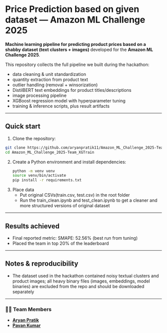 # Price Prediction based on given dataset — Amazon ML Challenge 2025

**Machine learning pipeline for predicting product prices based on a shabby dataset (text clusters + images)** developed for the **Amazon ML Challenge 2025**.

This repository collects the full pipeline we built during the hackathon:
- data cleaning & unit standardization
- quantity extraction from product text
- outlier handling (removal + winsorization)
- DistilBERT text embeddings for product titles/descriptions
- image processing pipeline
- XGBoost regression model with hyperparameter tuning
- training & inference scripts, plus result artifacts

---

## Quick start

1. Clone the repository:
```bash
git clone https://github.com/aryanpratik11/Amazon_ML_Challenge_2025-Team_XGTrain.git
cd Amazon_ML_Challenge_2025-Team_XGTrain
```
2. Create a Python environment and install dependencies:
   ```bash
   python -m venv venv
   source venv/bin/activate
   pip install -r requirements.txt
   ```
3. Place data
   - Put original CSVs(train.csv, test.csv) in the root folder
   - Run the train_clean.ipynb and test_clean.ipynb to get a cleaner and more structured versions of original dataset

---

## Results achieved
  - Final reported metric: SMAPE: 52.56% (best run from tuning)
  - Placed the team in top 20% of the leaderboard


---

## Notes & reproducibility
  - The dataset used in the hackathon contained noisy textual clusters and product images; all heavy binary files (images, embeddings, model binaries) are excluded from the repo and should be downloaded separately

---

### 👨‍💻 Team Members
- [**Aryan Pratik**](https://github.com/aryanpratik11)
- [**Pavan Kumar**](https://github.com/pavan)
